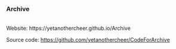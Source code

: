 ### Archive
<br />
Website: https://yetanothercheer.github.io/Archive

Source code: https://github.com/yetanothercheer/CodeForArchive
